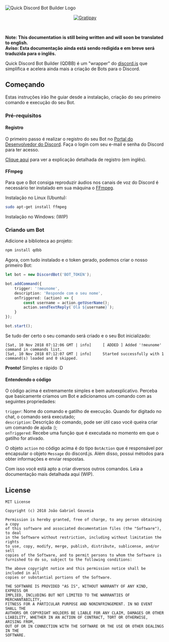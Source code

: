 ![Quick Discord Bot Builder Logo](https://i.imgur.com/MUiMiKb.png)
<p align="center">
    <a href="https://travis-ci.org/gabrielgouv/QuickDiscordBotBuilder">
    <img src="https://travis-ci.org/gabrielgouv/QuickDiscordBotBuilder.svg?branch=master" alt="Gratipay"></a>
</p>
<br>

**Note: This documentation is still being written and will soon be translated to english.**</br>
**Aviso: Esta documentação ainda está sendo redigida e em breve será traduzida para o inglês.**

Quick Discord Bot Builder (QDBB) é um "wrapper" do [discord.js](https://github.com/discordjs/discord.js/) que simplifica e acelera ainda mais a criação de Bots para o Discord.

## Começando
Estas instruções irão lhe guiar desde a instalação, criação do seu primeiro comando e execução do seu Bot.

### Pré-requisitos
#### Registro
O primeiro passo é realizar o registro do seu Bot no [Portal do Desenvolvedor do Discord](https://discordapp.com/login?redirect_to=%2Fdevelopers). Faça o login com seu e-mail e senha do Discord para ter acesso.

[Clique aqui](https://github.com/gabrielgouv/QuickDiscordBotBuilder/wiki/Registering-a-Discord-Bot-in-developer-portal) para ver a explicação detalhada de registro (em inglês).

#### FFmpeg
Para que o Bot consiga reproduzir áudios nos canais de voz do Discord é necessário ter instalado em sua máquina o [FFmpeg](https://www.ffmpeg.org/).

Instalação no Linux (Ubuntu):
```bash
sudo apt-get install ffmpeg
```

Instalação no Windows:
(WIP)

### Criando um Bot
Adicione a biblioteca ao projeto:
```bash
npm install qdbb
```

Agora, com tudo instalado e o token gerado, podemos criar o nosso primeiro Bot:

```typescript
let bot = new DiscordBot('BOT_TOKEN');

bot.addCommand({
    trigger: '!meunome',
    description: 'Responde com o seu nome',
    onTriggered: (action) => {
        const username = action.getUserName();
        action.sendTextReply(`Olá ${username}`);
    }
});

bot.start();
```

Se tudo der certo o seu comando será criado e o seu Bot inicializado:

```
[Sat, 10 Nov 2018 07:12:06 GMT | info]     [ ADDED ] Added '!meunome' command in commands list.
[Sat, 10 Nov 2018 07:12:07 GMT | info]     Started successfully with 1 command(s) loaded and 0 skipped.
```

**Pronto!** Simples e rápido :D

#### Entendendo o código
O código acima é extremamente simples e bem autoexplicativo. Perceba que basicamente criamos um Bot e adicionamos um comando com as seguintes propriedades:

```trigger```: Nome do comando e gatilho de execução. Quando for digitado no chat, o comando será executado;</br>
```description```: Descrição do comando, pode ser útil caso você queira criar um comando de ajuda :);</br>
```onTriggered```: Recebe uma função que é executada no momento em que o gatilho for ativado.

O objeto ```action``` no código acima é do tipo ```BotAction``` que é responsável por encapsular o objeto ```Message``` do discord.js. Além disso, possui métodos para obter informações e enviar respostas.

Com isso você está apto a criar diversos outros comandos. Leia a documentação mais detalhada aqui (WIP).

## License
```
MIT License

Copyright (c) 2018 João Gabriel Gouveia

Permission is hereby granted, free of charge, to any person obtaining a copy
of this software and associated documentation files (the "Software"), to deal
in the Software without restriction, including without limitation the rights
to use, copy, modify, merge, publish, distribute, sublicense, and/or sell
copies of the Software, and to permit persons to whom the Software is
furnished to do so, subject to the following conditions:

The above copyright notice and this permission notice shall be included in all
copies or substantial portions of the Software.

THE SOFTWARE IS PROVIDED "AS IS", WITHOUT WARRANTY OF ANY KIND, EXPRESS OR
IMPLIED, INCLUDING BUT NOT LIMITED TO THE WARRANTIES OF MERCHANTABILITY,
FITNESS FOR A PARTICULAR PURPOSE AND NONINFRINGEMENT. IN NO EVENT SHALL THE
AUTHORS OR COPYRIGHT HOLDERS BE LIABLE FOR ANY CLAIM, DAMAGES OR OTHER
LIABILITY, WHETHER IN AN ACTION OF CONTRACT, TORT OR OTHERWISE, ARISING FROM,
OUT OF OR IN CONNECTION WITH THE SOFTWARE OR THE USE OR OTHER DEALINGS IN THE
SOFTWARE.
